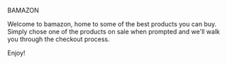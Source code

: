 BAMAZON

Welcome to bamazon, home to some of the best products you can buy. Simply chose one of the products on sale when prompted and we'll walk you through the checkout process.

Enjoy!